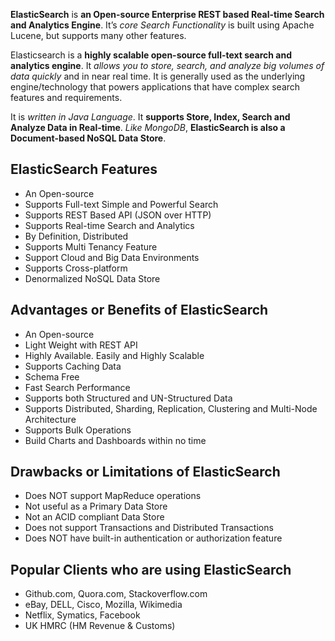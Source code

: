 **ElasticSearch** is **an Open-source Enterprise REST based Real-time Search and Analytics Engine**. It’s *core Search Functionality* is built using Apache Lucene, but supports many other features.

Elasticsearch is a **highly scalable open-source full-text search and analytics engine**. It *allows you to store, search, and analyze big volumes of data quickly* and in near real time. It is generally used as the underlying engine/technology that powers applications that have complex search features and requirements.

It is *written in Java Language*. It **supports Store, Index, Search and Analyze Data in Real-time**. *Like MongoDB*, **ElasticSearch is also a Document-based NoSQL Data Store**.

## ElasticSearch Features
- An Open-source
- Supports Full-text Simple and Powerful Search
- Supports REST Based API (JSON over HTTP)
- Supports Real-time Search and Analytics
- By Definition, Distributed
- Supports Multi Tenancy Feature
- Support Cloud and Big Data Environments
- Supports Cross-platform
- Denormalized NoSQL Data Store

## Advantages or Benefits of ElasticSearch
- An Open-source
- Light Weight with REST API
- Highly Available. Easily and Highly Scalable
- Supports Caching Data
- Schema Free
- Fast Search Performance
- Supports both Structured and UN-Structured Data
- Supports Distributed, Sharding, Replication, Clustering and Multi-Node Architecture
- Supports Bulk Operations
- Build Charts and Dashboards within no time

## Drawbacks or Limitations of ElasticSearch
- Does NOT support MapReduce operations
- Not useful as a Primary Data Store
- Not an ACID compliant Data Store
- Does not support Transactions and Distributed Transactions
- Does NOT have built-in authentication or authorization feature

## Popular Clients who are using ElasticSearch
- Github.com, Quora.com, Stackoverflow.com
- eBay, DELL, Cisco, Mozilla, Wikimedia
- Netflix, Symatics, Facebook
- UK HMRC (HM Revenue & Customs)

